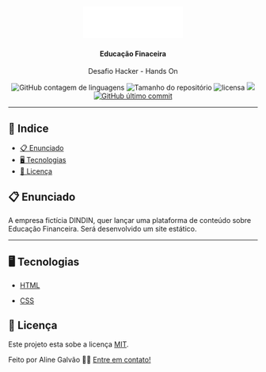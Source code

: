 <p align="center"><img alt="Dindin" height="64" src="./img/logo-header.png"></p>

<h4 align="center">Educação Finaceira</h4>

  <p align="center">Desafio Hacker - Hands On  </p>

<p align="center">


  <img alt="GitHub contagem de linguagens" src="https://img.shields.io/github/languages/count/alonealines/dindin">

  <img alt="Tamanho do repositório" src="https://img.shields.io/github/languages/code-size/alonealines/dindin">



  <img alt="licensa" src="https://img.shields.io/github/license/alonealines/dindin">

  <img src="https://img.shields.io/github/forks/alonealines/dindin">

<a href="https://github.com/alicepaixao/FoodFy/tree/master/commits/master">
    <img alt="GitHub último commit" src="https://img.shields.io/github/last-commit/alonealines/dindin">
  </a>

<hr>

## 📕 Indice


* [📋 Enunciado](#📋-Sobre)
* [🖥 Tecnologias](#🖥-Tecnologias)
* [📝 Licença](#📝-Licença)


## 📋 Enunciado

<p align="left">   A empresa fictícia DINDIN, quer lançar uma plataforma de conteúdo sobre Educação Financeira.
Será desenvolvido um site estático. </p>

<hr>


## 🖥 Tecnologias

- <a href="https://www.w3schools.com/html/">HTML</a>

- <a href="https://www.w3schools.com/css/default.asp">CSS</a>


## 📝 Licença


Este projeto esta sobe a licença [MIT](./LICENSE).

Feito por Aline Galvão 👋🏻 [Entre em contato!](https://www.linkedin.com/in/alinegalvaos/)
